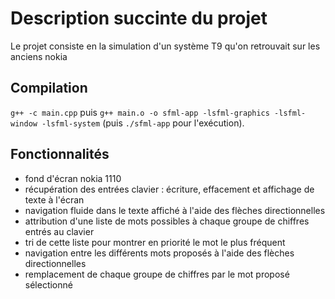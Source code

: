 # Description succinte du projet

Le projet consiste en la simulation d'un système T9 qu'on retrouvait sur les anciens nokia

## Compilation

`g++ -c main.cpp` puis `g++ main.o -o sfml-app -lsfml-graphics -lsfml-window -lsfml-system` 
(puis `./sfml-app` pour l'exécution).

## Fonctionnalités

- fond d'écran nokia 1110
- récupération des entrées clavier : écriture, effacement et affichage de texte à l'écran
- navigation fluide dans le texte affiché à l'aide des flèches directionnelles
- attribution d'une liste de mots possibles à chaque groupe de chiffres entrés au clavier
- tri de cette liste pour montrer en priorité le mot le plus fréquent
- navigation entre les différents mots proposés à l'aide des flèches directionnelles
- remplacement de chaque groupe de chiffres par le mot proposé sélectionné


